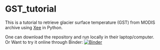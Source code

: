 # GST_tutorial

This is a tutorial to retrieve glacier surface temperature (GST) from MODIS archive using [Xee](https://github.com/google/Xee/tree/main/examples) in Python.

One can download the repository and run locally in their laptop/computer.
Or
Want to try it online through Binder:
[![Binder](https://mybinder.org/badge_logo.svg)](https://mybinder.org/v2/gh/arindan/GST_tutorial/HEAD)


